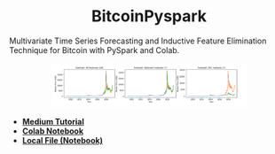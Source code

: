 <h1 align="center">BitcoinPyspark</h1>
Multivariate Time Series Forecasting and Inductive Feature Elimination Technique for Bitcoin with PySpark and Colab.

<p align="center"><img src="/bitpysparkheader.png" width="70%" /></p>

- **[Medium Tutorial](https://medium.com/experimenting-with-deep-learning/predictbit-d0c1e44990a3)** 
- **[Colab Notebook](https://colab.research.google.com/drive/1jDzhxP5xUDrmaLvPABKnzFdGVavbOoIh?source=post_page---------------------------)** 
- **[Local File (Notebook)](https://github.com/codeamt/BitcoinPyspark/blob/master/Bitcoin_PySpark%20(1).ipynb)** 
